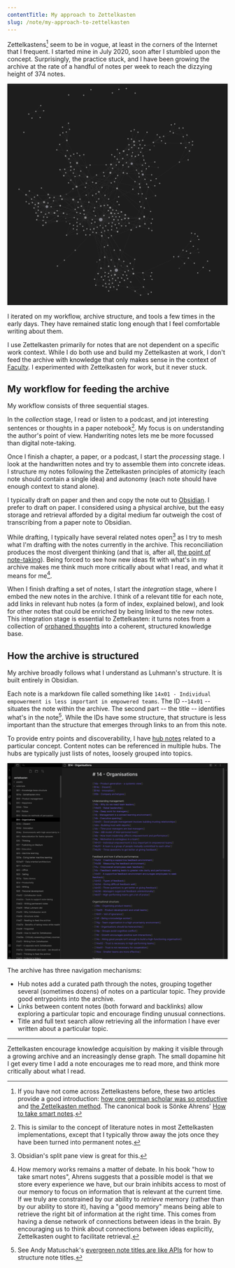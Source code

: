 ```yaml
---
contentTitle: My approach to Zettelkasten
slug: /note/my-approach-to-zettelkasten
---
```


Zettelkastens[^5] seem to be in vogue, at least in the corners of the Internet that I frequent. I started mine in July 2020, soon after I stumbled upon the concept. Surprisingly, the practice stuck, and I have been growing the archive at the rate of a handful of notes per week to reach the dizzying height of 374 notes.

![](./note-network.png)

I iterated on my workflow, archive structure, and tools a few times in the early days. They have remained static long enough that I feel comfortable writing about them.

I use Zettelkasten primarily for notes that are not dependent on a specific work context. While I do both use and build my Zettelkasten at work, I don't feed the archive with knowledge that only makes sense in the context of [Faculty](https://faculty.ai). I experimented with Zettelkasten for work, but it never stuck.

## My workflow for feeding the archive

My workflow consists of three sequential stages. 

In the *collection* stage, I read or listen to a podcast, and jot interesting sentences or thoughts in a paper notebook[^1]. My focus is on understanding the author's point of view. Handwriting notes lets me be more focussed than digital note-taking.

Once I finish a chapter, a paper, or a podcast, I start the *processing* stage. I look at the handwritten notes and try to assemble them into concrete ideas. I structure my notes following the Zettelkasten principles of atomicity (each note should contain a single idea) and autonomy (each note should have enough context to stand alone).

I typically draft on paper and then and copy the note out to [Obsidian](https://obsidian.md/). I prefer to draft on paper. I considered using a physical archive, but the easy storage and retrieval afforded by a digital medium far outweigh the cost of transcribing from a paper note to Obsidian.

While drafting, I typically have several related notes open[^2] as I try to mesh what I'm drafting with the notes currently in the archive. This reconciliation produces the most divergent thinking (and that is, after all, [the point of note-taking](https://notes.andymatuschak.org/%E2%80%9CBetter_note-taking%E2%80%9D_misses_the_point%3B_what_matters_is_%E2%80%9Cbetter_thinking%E2%80%9D)). Being forced to see how new ideas fit with what's in my archive makes me think much more critically about what I read, and what it means for me[^3].

When I finish drafting a set of notes, I start the *integration* stage, where I embed the new notes in the archive. I think of a relevant title for each note, add links in relevant hub notes (a form of index, explained below), and look for other notes that could be enriched by being linked to the new notes. This integration stage is essential to Zettelkasten: it turns notes from a collection of [orphaned thoughts](https://www.mentalnodes.com/do-not-keep-orphan-notes) into a coherent, structured knowledge base.

## How the archive is structured

My archive broadly follows what I understand as Luhmann's structure. It is built entirely in Obsidian.

Each note is a markdown file called something like `14x01 - Individual empowerment is less important in empowered teams`. The ID --`14x01`  -- situates the note within the archive. The second part -- the title -- identifies what's in the note[^4]. While the IDs have some structure, that structure is less important than the structure that emerges through links to an from this note.

To provide entry points and discoverability, I have [hub notes](https://zettelkasten.de/posts/three-layers-structure-zettelkasten/) related to a particular concept. Content notes can be referenced in multiple hubs. The hubs are typically just lists of notes, loosely grouped into topics.

![](./hub-note.png)

The archive has three navigation mechanisms:
- Hub notes add a curated path through the notes, grouping together several (sometimes dozens) of notes on a particular topic. They provide good entrypoints into the archive.
- Links between content notes (both forward and backlinks) allow exploring a particular topic and encourage finding unusual connections.
- Title and full text search allow retrieving all the information I have ever written about a particular topic.

---

Zettelkasten encourage knowledge acquisition by making it visible through a growing archive and an increasingly dense graph. The small dopamine hit I get every time I add a note encourages me to read more, and think more critically about what I read.

[^1]: This is similar to the concept of literature notes in most Zettelkasten implementations, except that I typically throw away the jots once they have been turned into permanent notes.
[^2]: Obsidian's split pane view is great for this.
[^3]: How memory works remains a matter of debate. In his book "how to take smart notes", Ahrens suggests that a possible model is that we store every experience we have, but our brain inhibits access to most of our memory to focus on information that is relevant at the current time. If we truly are constrained by our ability to *retrieve* memory (rather than by our ability to store it), having a "good memory" means being able to retrieve the right bit of information at the right time. This comes from having a dense network of connections between ideas in the brain. By encouraging us to think about connections between ideas explicitly, Zettelkasten ought to facilitate retrieval. 
[^4]: See Andy Matuschak's [evergreen note titles are like APIs](https://notes.andymatuschak.org/Evergreen_note_titles_are_like_APIs) for how to structure note titles.
[^5]: If you have not come across Zettelkastens before, these two articles provide a good introduction: [how one german scholar was so productive](https://writingcooperative.com/zettelkasten-how-one-german-scholar-was-so-freakishly-productive-997e4e0ca125) and [the Zettelkasten method](https://www.lesswrong.com/posts/NfdHG6oHBJ8Qxc26s/the-zettelkasten-method-1). The canonical book is Sönke Ahrens' [How to take smart notes](https://www.amazon.co.uk/How-Take-Smart-Notes-Nonfiction-ebook/dp/B06WVYW33Y).
